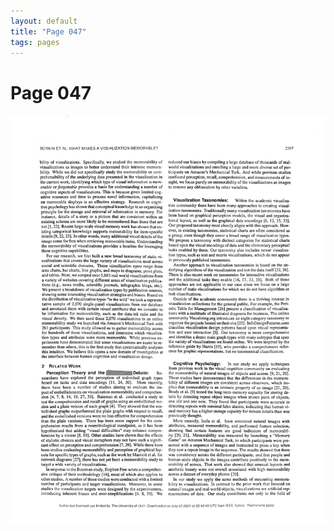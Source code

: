 ```yaml
---
layout: default
title: "Page 047"
tags: pages
---
```


# Page 047

<img src="/assets/scans/47.png" alt="Page with chartjunk removed" width="800"/>

